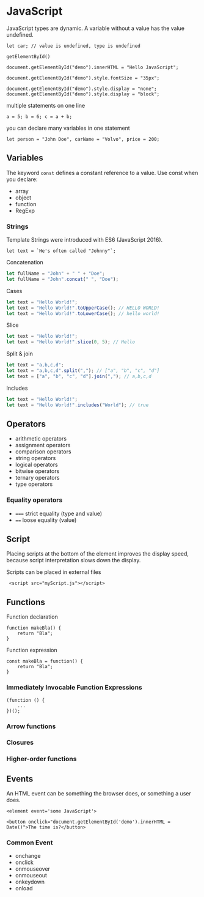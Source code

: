 # JavaScript

JavaScript types are dynamic.
A variable without a value has the value undefined.
```
let car; // value is undefined, type is undefined
```

`getElementById()`

```
document.getElementById("demo").innerHTML = "Hello JavaScript";

document.getElementById("demo").style.fontSize = "35px";

document.getElementById("demo").style.display = "none";
document.getElementById("demo").style.display = "block";
```

multiple statements on one line
```
a = 5; b = 6; c = a + b;
```

you can declare many variables in one statement
```
let person = "John Doe", carName = "Volvo", price = 200;
```

## Variables

The keyword `const` defines a constant reference to  a value.
Use const when you declare:
- array
- object
- function
- RegExp

### Strings
Template Strings were introduced with ES6 (JavaScript 2016).
```
let text = `He's often called "Johnny"`;
```
Concatenation
```javascript
let fullName = "John" + " " + "Doe";
let fullName = "John".concat(" ", "Doe");
```
Cases
```javascript
let text = "Hello World!";
let text = "Hello World!".toUpperCase(); // HELLO WORLD!
let text = "Hello World!".toLowerCase(); // hello world!
```
Slice
```javascript
let text = "Hello World!";
let text = "Hello World!".slice(0, 5); // Hello
```
Split & join
```javascript
let text = "a,b,c,d";
let text = "a,b,c,d".split(","); // ["a", "b", "c", "d"]
let text = ["a", "b", "c", "d"].join(","); // a,b,c,d
```
Includes
```javascript
let text = "Hello World!";
let text = "Hello World!".includes("World"); // true
```


## Operators
- arithmetic operators
- assignment operators
- comparison operators
- string operators
- logical operators
- bitwise operators
- ternary operators
- type operators

### Equality operators
- `===` strict equality (type and value)
- `==` loose equality (value)

## Script
Placing scripts at the bottom of the <body> element improves the display speed, because script interpretation slows down the display.

Scripts can be placed in external files
```
 <script src="myScript.js"></script>
```

## Functions
Function declaration
```
function makeBla() {
	return "Bla";
}
```

Function expression
```
const makeBla = function() {
	return "Bla";
}
```

### Immediately Invocable Function Expressions
```
(function () {
	...
})();
```

### Arrow functions

### Closures

### Higher-order functions

## Events
An HTML event can be something the browser does, or something a user does.
```
<element event='some JavaScript'>

<button onclick="document.getElementById('demo').innerHTML = Date()">The time is?</button>
```

### Common Event
- onchange
- onclick
- onmouseover
- onmouseout
- onkeydown
- onload

